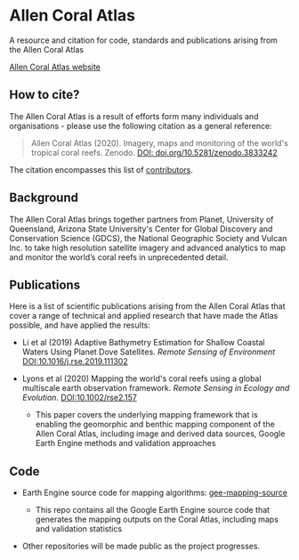 # Allen Coral Atlas
A resource and citation for code, standards and publications arising from the Allen Coral Atlas

[Allen Coral Atlas website](https://allencoralatlas.org/)  

## How to cite?
The Allen Coral Atlas is a result of efforts form many individuals and organisations - please use the following citation as a general reference:  
> Allen Coral Atlas (2020). Imagery, maps and monitoring of the world's tropical coral reefs. Zenodo. [DOI: doi.org/10.5281/zenodo.3833242](https://doi.org/10.5281/zenodo.3833242)  

The citation encompasses this list of [contributors](CONTRIBUTORS.md).

## Background

The Allen Coral Atlas brings together partners from Planet, University of Queensland, Arizona State University's Center for Global Discovery and Conservation Science (GDCS), the National Geographic Society and Vulcan Inc. to take high resolution satellite imagery and advanced analytics to map and monitor the world’s coral reefs in unprecedented detail.  



## Publications
Here is a list of scientific publications arising from the Allen Coral Atlas that cover a range of technical and applied research that have made the Atlas possible, and have applied the results:

+ Li et al (2019) Adaptive Bathymetry Estimation for Shallow Coastal Waters Using Planet Dove Satellites. *Remote Sensing of Environment* [DOI:10.1016/j.rse.2019.111302](https://doi.org/10.1016/j.rse.2019.111302)

+ Lyons et al (2020) Mapping the world's coral reefs using a global multiscale earth observation framework. *Remote Sensing in Ecology and Evolution*. [DOI:10.1002/rse2.157](https://doi.org/10.1002/rse2.157)  
   - This paper covers the underlying mapping framework that is enabling the geomorphic and benthic mapping component of the Allen Coral Atlas, including image and derived data sources, Google Earth Engine methods and validation approaches  
  

## Code

+ Earth Engine source code for mapping algorithms:
   [gee-mapping-source](https://github.com/CoralMapping/gee-mapping-source)  
   - This repo contains all the Google Earth Engine source code that generates the mapping outputs on the Coral Atlas, including maps and validation statistics  

+ Other repositories will be made public as the project progresses.   
